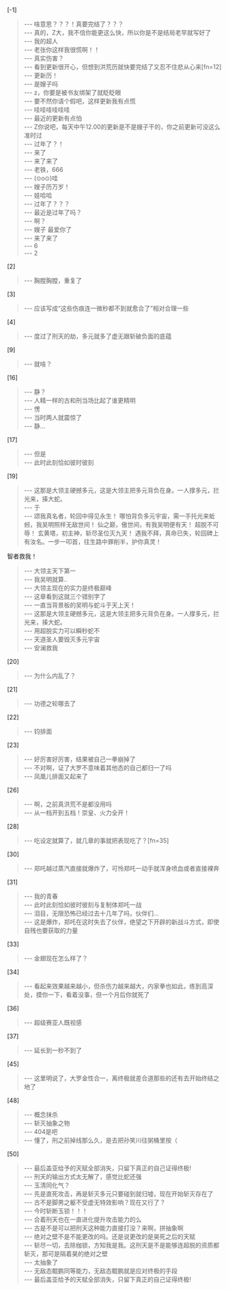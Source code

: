 
[-1] 
>--- 啥意思？？？！真要完结了？？？<br>
>--- 真的，Z大，我不信你能更这么快，所以你是不是结局老早就写好了<br>
>--- 我的超人<br>
>--- 老张你这样我很慌啊！！<br>
>--- 真实伤害？<br>
>--- 看到更新很开心，但想到洪荒历就快要完结了又忍不住悲从心来[fn=12]<br>
>--- 更新历！<br>
>--- 是嫂子吗<br>
>--- z，你要是被书友绑架了就眨眨眼<br>
>--- 要不然你请个假吧，这样更新我有点慌<br>
>--- 哇哇哇哇哇哇<br>
>--- 最近的更新有点怕<br>
>--- Z你说吧，每天中午12.00的更新是不是嫂子干的，你之前更新可没这么准时过<br>
>--- 过年了？！<br>
>--- 来了<br>
>--- 来了来了<br>
>--- 老铁，666<br>
>--- (⊙o⊙)哇<br>
>--- 嫂子历万岁！<br>
>--- 娃哈哈<br>
>--- 过年了？？？<br>
>--- 最近是过年了吗？<br>
>--- 啊？<br>
>--- 嫂子 最爱你了<br>
>--- 来了来了<br>
>--- 6<br>
>--- 2<br>

[2] 
>--- 胸膛胸膛，重复了<br>

[3] 
>--- 应该写成“这些伤痕连一微秒都不到就愈合了”相对合理一些<br>

[4] 
>--- 度过了刑天的劫，多元就多了虚无跟斩破负面的底蕴<br>

[9] 
>--- 就啥？<br>

[16] 
>--- 静？<br>
>--- 人精一样的古和刑当场比起了谁更精明<br>
>--- 愣<br>
>--- 当时两人就震惊了<br>
>--- 静...<br>

[17] 
>--- 但是<br>
>--- 此时此刻恰如彼时彼刻<br>

[19] 
>--- 这那是大领主硬撼多元，这是大领主把多元背负在身。一人撑多元，拦光来，揍大蛇。<br>
>--- 于<br>
>--- 颂我真名者，轮回中得见永生！
哪怕背负多元宇宙，需一手托光来蚯蚓，我吴明照样无敌世间！
仙之巅，傲世间，有我吴明便有天！
超脱不可辱！
玄黄塔，初主神，斩尽圣位灭九天！
遇我不拜，真命已失，轮回碑上有汝名。一步一叩首，往生路中罪削半，护你真灵！

智者救我！<br>
>--- 大领主天下第一<br>
>--- 我吴明就算..<br>
>--- 大领主现在的实力是终极巅峰<br>
>--- 这章看到这就三个错别字了<br>
>--- 一直当背景板的吴明与蛇斗于天上天！<br>
>--- 这那是大领主硬撼多元，这是大领主把多元背负在身。一人撑多元，拦光来，揍大蛇。<br>
>--- 用超脱实力可以瞬秒蛇不<br>
>--- 天道圣人要毁灭多元宇宙<br>
>--- 安澜救我<br>

[20] 
>--- 为什么内乱了？<br>

[21] 
>--- 功德之轮哪去了<br>

[22] 
>--- 钧排面<br>

[23] 
>--- 好厉害好厉害，结果被自己一拳崩掉了<br>
>--- 不对啊，证了大罗不意味着其他态的自己都归一了吗<br>
>--- 凤凰儿排面又起来了<br>

[26] 
>--- 啊，之前真洪荒不是都没用吗<br>
>--- 从一档开到五档！崇皇、火力全开！<br>

[28] 
>--- 吃设定就算了，就几章的事就把表现吃了？[fn=35]<br>

[30] 
>--- 郑吒越过蒸汽直接就爆炸了，可怜郑吒一动手就浑身喷血或者直接裸奔<br>

[31] 
>--- 我的青春<br>
>--- 此时此刻恰如彼时彼刻与复制体郑吒一战<br>
>--- 泪目，无限恐怖已经过去十几年了吗，伙伴们...<br>
>--- 这是爆炸，郑吒在这时失去了伙伴，绝望之下开辟的新战斗方式，即使自残也要获取的力量<br>

[33] 
>--- 金翅现在怎么样了？<br>

[34] 
>--- 看起来效果越来越小，但杀伤力越来越大，内家拳也如此，练到高深处，摸你一下，看着没事，但一个月后你就死了<br>

[36] 
>--- 超级赛亚人既视感<br>

[37] 
>--- 延长到一秒不到了<br>

[45] 
>--- 这里明说了，大罗金性合一，离终极就差合道那些的还有去开始终结之地了<br>

[48] 
>--- 概念抹杀<br>
>--- 斩灭抽象之物<br>
>--- 404是吧<br>
>--- 懂了，刑之前掉线那么久，是去把孙笑川往粥桶里按（<br>

[50] 
>--- 最后盖亚给予的天赋全部消失，只留下真正的自己证得终极!<br>
>--- 刑天的输出方式太无解了，感觉比蛇还强<br>
>--- 玉清同化气？<br>
>--- 先是直死攻击，再是斩灭多元只要碰到就归墟，现在开始斩灭存在了<br>
>--- 古不是脚男之躯不受虚无特效影响？现在又行了？<br>
>--- 今时斩断玉锁！！！<br>
>--- 合着刑天也在一直进化提升攻击能力的么<br>
>--- 古是不是可以把刑天这种能力直接打没？来啊，拼抽象啊<br>
>--- 绝对之壁不是不能更改的吗。还是说更改的是昊死之后的天赋<br>
>--- 斩尽一切，去除枷锁，方知我是我。这刑天是不是能够连超脱的资质都斩灭，那可是隔着昊的绝对之壁<br>
>--- 太抽象了<br>
>--- 无敌态鲲鹏同等能力，无敌态鲲鹏就是应对终极的手段<br>
>--- 最后盖亚给予的天赋全部消失，只留下真正的自己证得终极!<br>
